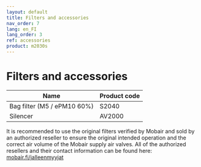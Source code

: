 ```yaml
---
layout: default
title: Filters and accessories
nav_order: 7
lang: en_FI
lang_order: 3
ref: accessories
product: m2030s
---
```


# Filters and accessories

| Name                          | Product code    |
| ----------------------------- | ------------- |
| Bag filter (M5 / ePM10 60%)| S2040         |
| Silencer                | AV2000        |

It is recommended to use the original filters verified by Mobair and sold by an authorized reseller to ensure the original intended operation and the correct air volume of the Mobair supply air valves. All of the authorized resellers and their contact information can be found here: [mobair.fi/jalleenmyyjat](https://mobair.fi/jalleenmyyjat)
